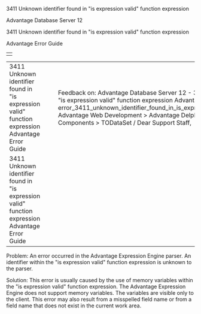 3411 Unknown identifier found in "is expression valid" function expression




Advantage Database Server 12  

3411 Unknown identifier found in "is expression valid" function expression

Advantage Error Guide

|  |
| --- |
|  |

|  |  |  |  |  |
| --- | --- | --- | --- | --- |
| 3411 Unknown identifier found in "is expression valid" function expression  Advantage Error Guide |  |  | Feedback on: Advantage Database Server 12 - 3411 Unknown identifier found in "is expression valid" function expression Advantage Error Guide error\_3411\_unknown\_identifier\_found\_in\_is\_expression\_valid\_function\_expression Advantage Web Development > Advantage Delphi OData Client > Delphi OData Components > TODataSet / Dear Support Staff, |  |
| 3411 Unknown identifier found in "is expression valid" function expression  Advantage Error Guide |  |  |  |  |

Problem: An error occurred in the Advantage Expression Engine parser. An identifier within the "is expression valid" function expression is unknown to the parser.

Solution: This error is usually caused by the use of memory variables within the "is expression valid" function expression. The Advantage Expression Engine does not support memory variables. The variables are visible only to the client. This error may also result from a misspelled field name or from a field name that does not exist in the current work area.
